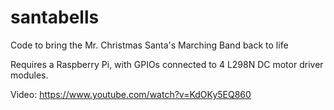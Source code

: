 # santabells
Code to bring the Mr. Christmas Santa's Marching Band back to life

Requires a Raspberry Pi, with GPIOs connected to 4 L298N DC motor driver modules.

Video: https://www.youtube.com/watch?v=KdOKy5EQ860

